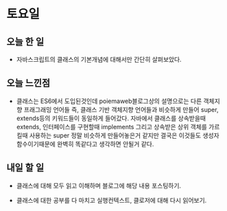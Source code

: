 # 토요일

## 오늘 한 일
- 자바스크립트의 클래스의 기본개념에 대해서만 간단히 살펴보았다.

## 오늘 느낀점
- 클래스는 ES6에서 도입된것인데 poiemaweb블로그상의 설명으로는 다른 객체지향 프래그래밍 언어들 즉, 클래스 기반 객체지향 언어들과 비슷하게 만들어 super, extends등의 키워드들이 동일하게 들어갔다. 자바에서 클래스를 상속받을때 extends, 인터페이스를 구현할때 implements 그리고 상속받은 상위 객체를 가르킬때 사용하는 super 정말 비슷하게 만들어놓은거 같지만 결국은 이것들도 생성자 함수이기때문에 완벽히 똑같다고 생각하면 안될거 같다.

## 내일 할 일
- 클래스에 대해 모두 읽고 이해하며 블로그에 해당 내용 포스팅하기.

- 클래스에 대한 공부를 다 마치고 실행컨텍스트, 클로저에 대해 다시 읽어보기.